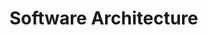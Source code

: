 <div id="title">

# Software Architecture
</div>

<div id="body">

<include src="introduction/container-inParent-asPanel.md" boilerplate />
<include src="architectureDiagrams/container-inParent-asPanel.md" boilerplate />
<include src="architecturalStyles/container-inParent-asPanel.md" boilerplate />

</div>